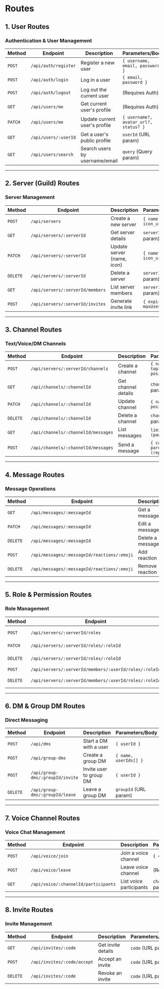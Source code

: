 # Routes

## **1. User Routes**  
### **Authentication & User Management**  
| Method | Endpoint                | Description                          | Parameters/Body |
|--------|-------------------------|--------------------------------------|-----------------|
| `POST`   | `/api/auth/register`    | Register a new user                  | `{ username, email, password }` |
| `POST`   | `/api/auth/login`       | Log in a user                        | `{ email, password }` |
| `POST`   | `/api/auth/logout`      | Log out the current user             | (Requires Auth) |
| `GET`    | `/api/users/me`         | Get current user's profile           | (Requires Auth) |
| `PATCH`  | `/api/users/me`         | Update current user's profile        | `{ username?, avatar_url?, status? }` |
| `GET`    | `/api/users/:userId`    | Get a user's public profile          | `userId` (URL param) |
| `GET`    | `/api/users/search`     | Search users by username/email       | `query` (Query param) |

---

## **2. Server (Guild) Routes**  
### **Server Management**  
| Method | Endpoint                | Description                          | Parameters/Body |
|--------|-------------------------|--------------------------------------|-----------------|
| `POST`   | `/api/servers`          | Create a new server                  | `{ name, icon_url? }` |
| `GET`    | `/api/servers/:serverId`| Get server details                   | `serverId` (URL param) |
| `PATCH`  | `/api/servers/:serverId`| Update server (name, icon)           | `{ name?, icon_url? }` |
| `DELETE` | `/api/servers/:serverId`| Delete a server                      | `serverId` (URL param) |
| `GET`    | `/api/servers/:serverId/members` | List server members | `serverId` (URL param) |
| `POST`   | `/api/servers/:serverId/invites` | Generate invite link | `{ expiresAt?, maxUses? }` |

---

## **3. Channel Routes**  
### **Text/Voice/DM Channels**  
| Method | Endpoint                | Description                          | Parameters/Body |
|--------|-------------------------|--------------------------------------|-----------------|
| `POST`   | `/api/servers/:serverId/channels` | Create a channel | `{ name, type, topic?, position? }` |
| `GET`    | `/api/channels/:channelId` | Get channel details | `channelId` (URL param) |
| `PATCH`  | `/api/channels/:channelId` | Update channel | `{ name?, topic?, position? }` |
| `DELETE` | `/api/channels/:channelId` | Delete a channel | `channelId` (URL param) |
| `GET`    | `/api/channels/:channelId/messages` | List messages | `limit?, before? (pagination)` |
| `POST`   | `/api/channels/:channelId/messages` | Send a message | `{ content, parentMessageId? (reply) }` |

---

## **4. Message Routes**  
### **Message Operations**  
| Method | Endpoint                | Description                          | Parameters/Body |
|--------|-------------------------|--------------------------------------|-----------------|
| `GET`    | `/api/messages/:messageId` | Get a message | `messageId` (URL param) |
| `PATCH`  | `/api/messages/:messageId` | Edit a message | `{ content }` |
| `DELETE` | `/api/messages/:messageId` | Delete a message | `messageId` (URL param) |
| `POST`   | `/api/messages/:messageId/reactions/:emoji` | Add reaction | `emoji` (URL param) |
| `DELETE` | `/api/messages/:messageId/reactions/:emoji` | Remove reaction | `emoji` (URL param) |

---

## **5. Role & Permission Routes**  
### **Role Management**  
| Method | Endpoint                | Description                          | Parameters/Body |
|--------|-------------------------|--------------------------------------|-----------------|
| `POST`   | `/api/servers/:serverId/roles` | Create a role | `{ name, color, permissions }` |
| `PATCH`  | `/api/servers/:serverId/roles/:roleId` | Update role | `{ name?, color?, permissions? }` |
| `DELETE` | `/api/servers/:serverId/roles/:roleId` | Delete a role | `roleId` (URL param) |
| `POST`   | `/api/servers/:serverId/members/:userId/roles/:roleId` | Assign role | `userId`, `roleId` |
| `DELETE` | `/api/servers/:serverId/members/:userId/roles/:roleId` | Remove role | `userId`, `roleId` |

---

## **6. DM & Group DM Routes**  
### **Direct Messaging**  
| Method | Endpoint                | Description                          | Parameters/Body |
|--------|-------------------------|--------------------------------------|-----------------|
| `POST`   | `/api/dms`              | Start a DM with a user               | `{ userId }` |
| `POST`   | `/api/group-dms`        | Create a group DM                    | `{ name, userIds[] }` |
| `POST`   | `/api/group-dms/:groupId/invite` | Invite user to group DM | `{ userId }` |
| `DELETE` | `/api/group-dms/:groupId/leave` | Leave a group DM | `groupId` (URL param) |

---

## **7. Voice Channel Routes**  
### **Voice Chat Management**  
| Method | Endpoint                | Description                          | Parameters/Body |
|--------|-------------------------|--------------------------------------|-----------------|
| `POST`   | `/api/voice/join`       | Join a voice channel                 | `{ channelId }` |
| `POST`   | `/api/voice/leave`      | Leave voice channel                  | (Requires Auth) |
| `GET`    | `/api/voice/:channelId/participants` | List voice participants | `channelId` (URL param) |

---

## **8. Invite Routes**  
### **Invite Management**  
| Method | Endpoint                | Description                          | Parameters/Body |
|--------|-------------------------|--------------------------------------|-----------------|
| `GET`    | `/api/invites/:code`    | Get invite details                   | `code` (URL param) |
| `POST`   | `/api/invites/:code/accept` | Accept an invite             | `code` (URL param) |
| `DELETE` | `/api/invites/:code`    | Revoke an invite                     | `code` (URL param) |

